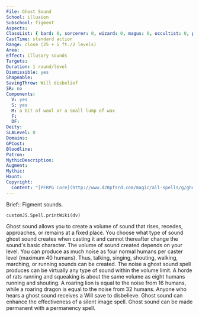 ```yaml
---
File: Ghost Sound
School: illusion
Subschool: figment
Aspects: 
ClassList: { bard: 0, sorcerer: 0, wizard: 0, magus: 0, occultist: 0, psychic: 0, mesmerist: 0, medium: 0 }
CastTime: standard action
Range: close (25 + 5 ft./2 levels)
Area: 
Effect: illusory sounds
Targets: 
Duration: 1 round/level
Dismissible: yes
Shapeable: 
SavingThrow: Will disbelief
SR: no
Components:
  V: yes
  S: yes
  M: a bit of wool or a small lump of wax
  F: 
  DF: 
Deity: 
SLALevel: 0
Domains: 
GPCost: 
Bloodline: 
Patron: 
MythicDescription: 
Augment: 
Mythic: 
Haunt: 
Copyright:
  Content: "[PFRPG Core](http://www.d20pfsrd.com/magic/all-spells/g/ghost-sound)"
---
```

Brief:: Figment sounds.

```dataviewjs
customJS.Spell.printWiki(dv)
```

Ghost sound allows you to create a volume of sound that rises, recedes, approaches, or remains at a fixed place. You choose what type of sound ghost sound creates when casting it and cannot thereafter change the sound's basic character.  The volume of sound created depends on your level. You can produce as much noise as four normal humans per caster level (maximum 40 humans). Thus, talking, singing, shouting, walking, marching, or running sounds can be created. The noise a ghost sound spell produces can be virtually any type of sound within the volume limit. A horde of rats running and squeaking is about the same volume as eight humans running and shouting. A roaring lion is equal to the noise from 16 humans, while a roaring dragon is equal to the noise from 32 humans. Anyone who hears a ghost sound receives a Will save to disbelieve.  Ghost sound can enhance the effectiveness of a silent image spell.  Ghost sound can be made permanent with a permanency spell.
